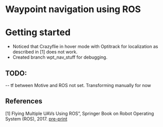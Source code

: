 Waypoint navigation using ROS
=============================
# Getting started
* Noticed that Crazyflie in hover mode with Optitrack for localization as described in [1] does not work. 
* Created branch wpt_nav_stuff for debugging. 

## TODO:
-- tf between Motive and ROS not set. Transforming manually for now

## References
[1] Flying Multiple UAVs Using ROS”, Springer Book on Robot Operating System (ROS), 2017. [pre-print](http://usc-actlab.github.io/publications/Hoenig_Springer_ROS2017.pdf)
